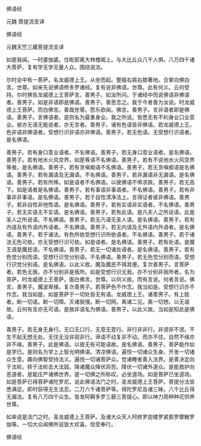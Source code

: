   佛语经  

元魏 菩提流支译  

佛语经  

元魏天竺三藏菩提流支译  

如是我闻。一时婆伽婆。住毗耶离大林楼阁上。与大比丘众八千人俱。八万四千诸大菩萨。复有学无学无量人众。围绕说法。  

尔时会中有一菩萨。名龙威德上王。从坐而起。整服右肩右膝著地。合掌向佛白言。世尊。如来先说佛语修多罗诸经。复有说非佛语。世尊。此有何义。云何受持。尔时佛告龙威德上王菩萨言。善男子。如汝所问。于诸经中而说佛语非佛语者。善男子。如是非语即是佛语。善男子。善思念之。我于今者善为汝说。时龙威德上王菩萨。而白佛言。善哉世尊。愿乐欲闻。佛言。善男子。言非语者即是佛语。善男子。言佛语者。是则名为最重身业。我之所说。皆悉无有不利身业口业意业。彼亦无语无能说者。亦无言者。善男子。诸有色语皆非佛语。若龙威德上王。色非语非佛语者。受想行识非语亦非佛语。善男子。若无色语。无受想行识语者。是名佛语。  

善男子。若有身口意业语者。不名佛语。善男子。若无身口意业语者。是名佛语。善男子。若有地水火风空界。如是等语不名佛语。善男子。若有不说地水火风空界等者。是名佛语。善男子。若有贪嗔痴语不名佛语。善男子。若无贪嗔痴语是名佛语。善男子。若有漏语及无漏语。不名佛语。善男子。若非漏语非无漏语。是名佛语。善男子。若有所悕。如是语者不名佛语。以彼佛语不悕求故。善男子。若无高下。如是语者是名佛语。善男子。若有事语非事语者。不名佛语。善男子。若有非事非非事语。是名佛语。善男子。若于自性清净法上。言得证者彼非佛语。善男子。若非自性非他性语。是名佛语。善男子。若有实语非实语者。不名佛语。善男子。若无实语无不实语。是名佛语。善男子。若有此语。是凡夫人之所说语。此是圣人之所说语。不名佛语。善男子。若无凡语无圣人语。是名佛语。善男子。若有内语及有外语内外语者。不名佛语。善男子。若无内语及无外语内外语者。是名佛语。善男子。若于诸法。有色所依受想行识所依语者。不名佛语。善男子。若于诸法无色可依。亦无受想行识可依。如是语者。是名佛语。善男子。若有处语。是魔王语是魔民语。不名佛语。善男子。若无一切诸处语者。是名佛语。善男子。若有色觉分别而语。受想行识觉分别语。不名佛语。善男子。若无色觉分别而语。受想行识觉分别语。是名佛语。以此义故。魔及魔民不得其便。复次善男子。言菩萨者。若色无我。亦不分别非是我所。如是受想行识无我。亦不分别非我所者。名为菩萨。时龙威德上王菩萨。面白佛言。世尊。以何义故。而有言说。何者言说。佛言。善男子。魔波卑掾。复次善男子。若菩萨色不作念。我当如是。受想行识亦不作念。我当如是。如是菩萨于一切处皆无有语。龙威德上王。诸善男子。有上胜者。断一切语。断一切障。灭诸我慢。断一切网。离诸二见。离一切想。以无语故。云何有言亦无可语。是故非语名为佛语。善男子。以此义故。当如是知此是佛语。  

善男子。若无身无身行。无口无口行。无意无意行。非行非非行。非谤非不谤。不生不起无想无处。无住无没非寂非行。谛语不动复非不动。而亦不住。自然不缘亦非不缘。善男子。此是佛语。以彼无有可能语故。是名佛语。善男子。菩萨能作如是学已。是则名为学上上智光明佛语。清凉佛语。遍悦一切诸众生身。开发一切诸众生意。趣向佛智受持法义。遍悦一切诸菩萨众。觉诸睡者善入法界。是善决定向于法轮。转于法轮击大法鼓。降诸魔众降伏异怨。降伏一切诸外道众。是能救护向恶道者。是能庄严诸佛世界。是一切佛之所称叹。必坐道场。如是菩萨已坐道场。如是菩萨已得菩萨诸陀罗尼。说此佛语法门之时。圣龙威德上王菩萨。菩提分法皆悉满足。即时获得无生法忍。二万六千诸菩萨等。得陀罗尼及诸三昧。八千比丘得无漏法。复有八万四千众生。皆发阿耨多罗三藐三菩提心。即以神力雨种种花供养世尊。  

如来说是法门之时。圣龙威德上王菩萨。及诸大众天人阿修罗迦楼罗紧那罗摩睺罗伽等。一切大众闻佛所说皆大欢喜。信受奉行。  

佛语经  
